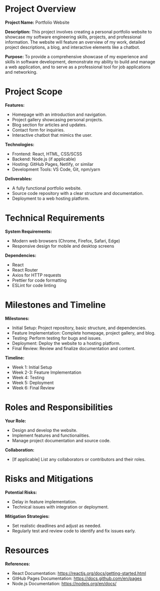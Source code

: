 # Project Overview

**Project Name:** Portfolio Website

**Description:** This project involves creating a personal portfolio website to showcase my software engineering skills, projects, and professional information. The website will feature an overview of my work, detailed project descriptions, a blog, and interactive elements like a chatbot.

**Purpose:** To provide a comprehensive showcase of my experience and skills in software development, demonstrate my ability to build and manage a web application, and to serve as a professional tool for job applications and networking.

# Project Scope

**Features:**
- Homepage with an introduction and navigation.
- Project gallery showcasing personal projects.
- Blog section for articles and updates.
- Contact form for inquiries.
- Interactive chatbot that mimics the user.

**Technologies:**
- Frontend: React, HTML, CSS/SCSS
- Backend: Node.js (if applicable)
- Hosting: GitHub Pages, Netlify, or similar
- Development Tools: VS Code, Git, npm/yarn

**Deliverables:**
- A fully functional portfolio website.
- Source code repository with a clear structure and documentation.
- Deployment to a web hosting platform.

# Technical Requirements

**System Requirements:**
- Modern web browsers (Chrome, Firefox, Safari, Edge)
- Responsive design for mobile and desktop screens

**Dependencies:**
- React
- React Router
- Axios for HTTP requests
- Prettier for code formatting
- ESLint for code linting

# Milestones and Timeline

**Milestones:**
- Initial Setup: Project repository, basic structure, and dependencies.
- Feature Implementation: Complete homepage, project gallery, and blog.
- Testing: Perform testing for bugs and issues.
- Deployment: Deploy the website to a hosting platform.
- Final Review: Review and finalize documentation and content.

**Timeline:**
- Week 1: Initial Setup
- Week 2-3: Feature Implementation
- Week 4: Testing
- Week 5: Deployment
- Week 6: Final Review

# Roles and Responsibilities

**Your Role:**
- Design and develop the website.
- Implement features and functionalities.
- Manage project documentation and source code.

**Collaboration:**
- [If applicable] List any collaborators or contributors and their roles.

# Risks and Mitigations

**Potential Risks:**
- Delay in feature implementation.
- Technical issues with integration or deployment.

**Mitigation Strategies:**
- Set realistic deadlines and adjust as needed.
- Regularly test and review code to identify and fix issues early.

# Resources

**References:**
- React Documentation: https://reactjs.org/docs/getting-started.html
- GitHub Pages Documentation: https://docs.github.com/en/pages
- Node.js Documentation: https://nodejs.org/en/docs/
